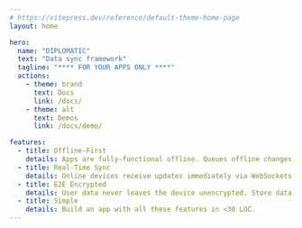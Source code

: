 ```yaml
---
# https://vitepress.dev/reference/default-theme-home-page
layout: home

hero:
  name: "DIPLOMATIC"
  text: "Data sync framework"
  tagline: "**** FOR YOUR APPS ONLY ****"
  actions:
    - theme: brand
      text: Docs
      link: /docs/
    - theme: alt
      text: Demos
      link: /docs/demo/

features:
  - title: Offline-First
    details: Apps are fully-functional offline. Queues offline changes, then syncs when back online.
  - title: Real-Time Sync
    details: Online devices receive updates immediately via WebSockets.
  - title: E2E Encrypted
    details: User data never leaves the device unencrypted. Store data on untrusted hosts with confidence.
  - title: Simple
    details: Build an app with all these features in <30 LOC.
---
```

